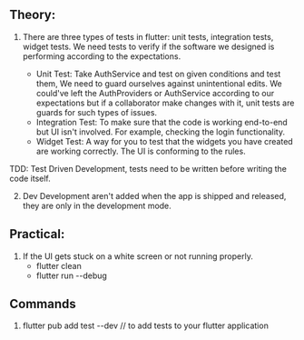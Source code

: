 ## Theory:

1. There are three types of tests in flutter: unit tests, integration tests, widget tests. We need tests to verify if the software we designed is performing according to the
expectations. 

    - Unit Test:           Take AuthService and test on given conditions and test them, We need to guard ourselves against unintentional edits. We could've left the AuthProviders
                            or AuthService according to our expectations but if a collaborator make changes with it, unit tests are guards for such types of issues. 
    - Integration Test:    To make sure that the code is working end-to-end but UI isn't involved. For example, checking the login functionality. 
    - Widget Test:         A way for you to test that the widgets you have created are working correctly. The UI is conforming to the rules. 

TDD: Test Driven Development, tests need to be written before writing the code itself. 

2. Dev Development aren't added when the app is shipped and released, they are only in the development mode. 

## Practical: 

1. If the UI gets stuck on a white screen or not running properly. 
    - flutter clean
    - flutter run --debug 

## Commands

1. flutter pub add test --dev // to add tests to your flutter application 
